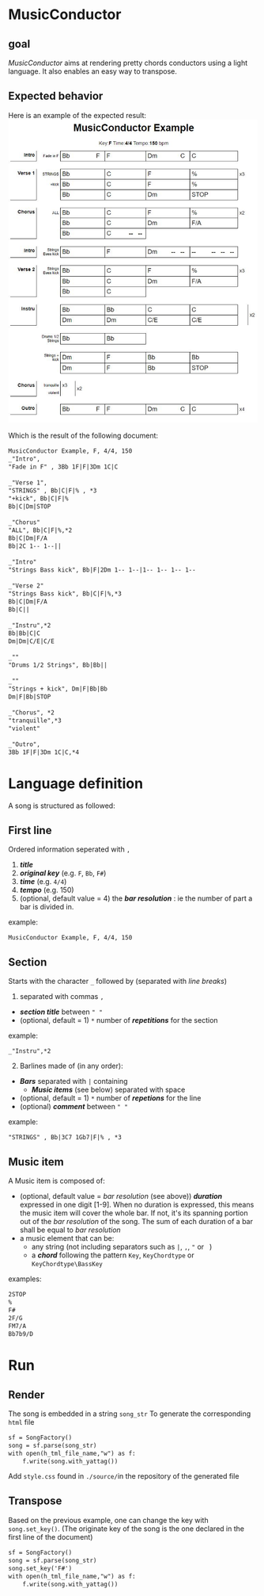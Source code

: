 # MusicConductor
## goal
*MusicConductor* aims at rendering pretty chords conductors using a light language.
It also enables an easy way to transpose.
## Expected behavior
Here is an example of the expected result:
![example](./doc/MusicConductor_Example.JPG)

Which is the result of the following document:
```
MusicConductor Example, F, 4/4, 150
_"Intro",
"Fade in F" , 3Bb 1F|F|3Dm 1C|C 

_"Verse 1", 
"STRINGS" , Bb|C|F|% , *3
"+kick", Bb|C|F|%
Bb|C|Dm|STOP

_"Chorus"
"ALL", Bb|C|F|%,*2
Bb|C|Dm|F/A
Bb|2C 1-- 1--||

_"Intro"
"Strings Bass kick", Bb|F|2Dm 1-- 1--|1-- 1-- 1-- 1--

_"Verse 2"
"Strings Bass kick", Bb|C|F|%,*3
Bb|C|Dm|F/A
Bb|C||

_"Instru",*2
Bb|Bb|C|C
Dm|Dm|C/E|C/E

_""
"Drums 1/2 Strings", Bb|Bb||

_""
"Strings + kick", Dm|F|Bb|Bb
Dm|F|Bb|STOP

_"Chorus", *2
"tranquille",*3
"violent"

_"Outro",
3Bb 1F|F|3Dm 1C|C,*4
```
# Language definition
A song is structured as followed:
## First line
Ordered information seperated with `,`
  1. ***title***
  2. ***original key*** (e.g. `F`, `Bb`, `F#`)
  3. ***time*** (e.g. `4/4`)
  4. ***tempo*** (e.g. 150)
  5. (optional, default value = 4) the ***bar resolution*** : ie the number of part a bar is divided in.
  
  example:
  ```
  MusicConductor Example, F, 4/4, 150
  ```

## Section
Starts with the character `_` followed by (separated with *line breaks*)
1. separated with commas `,`
  * ***section title*** between `" "`
  * (optional, default = 1) `*` number of ***repetitions*** for the section

example:

```
_"Instru",*2
```

2. Barlines made of (in any order):
  * ***Bars*** separated with `|` containing 
    * ***Music items*** (see below) separated with space
  * (optional, default = 1) `*` number of ***repetions*** for the line
  * (optional) ***comment*** between `" "`
    
example:

```
"STRINGS" , Bb|3C7 1Gb7|F|% , *3
```

## Music item
A Music item is composed of:
* (optional, default value = *bar resolution* (see above)) ***duration*** expressed in one digit [1-9]. When no duration is expressed, this means the music item will cover the whole bar. If not, it's its spanning portion out of the *bar resolution* of the song. The sum of each duration of a bar shall be equal to *bar resolution*
*  a music element that can be:
    * any string (not including separators such as `|`, `,`, `"` or ` `)
    * a ***chord*** following the pattern `Key`, `KeyChordtype` or `KeyChordtype\BassKey`

examples:
```
2STOP
%
F#
2F/G
FM7/A
Bb7b9/D
```

# Run
## Render
The song is embedded in a string `song_str`
To generate the corresponding `html` file
```
sf = SongFactory()
song = sf.parse(song_str)
with open(h_tml_file_name,"w") as f:
    f.write(song.with_yattag())
```
Add `style.css` found in `./source/`in the repository of the generated file
## Transpose
Based on the previous example, one can change the key with `song.set_key()`. (The originate key of the song is the one declared in the first line of the document)
```
sf = SongFactory()
song = sf.parse(song_str)
song.set_key('F#')
with open(h_tml_file_name,"w") as f:
    f.write(song.with_yattag())
```
